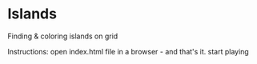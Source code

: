 # Islands
Finding &amp; coloring islands on grid

Instructions: open index.html file in a browser - and that's it. start playing 
